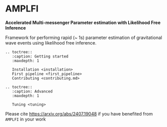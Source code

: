 AMPLFI
======
**Accelerated Multi-messenger Parameter estimation with Likelihood Free Inference**

Framework for performing rapid (~ 1s) parameter estimation of gravitational wave events using likelihood free inference.

```{eval-rst}
.. toctree::
   :caption: Getting started
   :maxdepth: 1

   Installation <installation>
   First pipeline <first_pipeline>
   Contributing <contributing.md>

.. toctree::
   :caption: Advanced
   :maxdepth: 1

   Tuning <tuning>
```

Please cite https://arxiv.org/abs/2407.19048 if you have benefited from `AMPLFI` in your work
